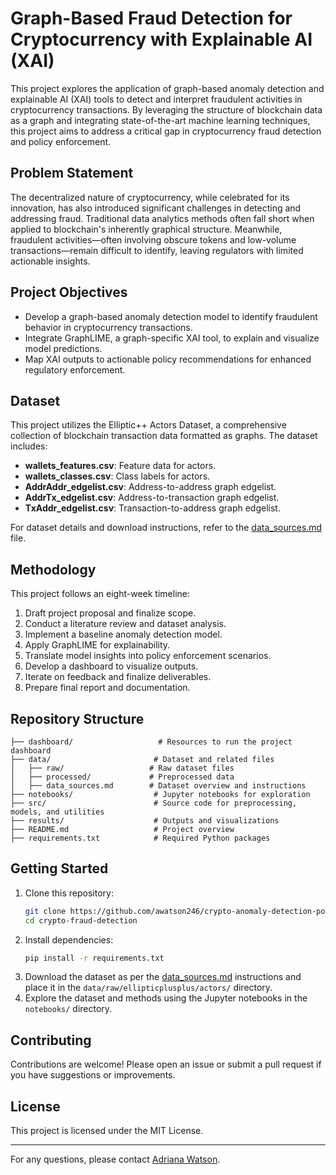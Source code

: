# Graph-Based Fraud Detection for Cryptocurrency with Explainable AI (XAI)

This project explores the application of graph-based anomaly detection and explainable AI (XAI) tools to detect and interpret fraudulent activities in cryptocurrency transactions. By leveraging the structure of blockchain data as a graph and integrating state-of-the-art machine learning techniques, this project aims to address a critical gap in cryptocurrency fraud detection and policy enforcement.

## Problem Statement
The decentralized nature of cryptocurrency, while celebrated for its innovation, has also introduced significant challenges in detecting and addressing fraud. Traditional data analytics methods often fall short when applied to blockchain's inherently graphical structure. Meanwhile, fraudulent activities—often involving obscure tokens and low-volume transactions—remain difficult to identify, leaving regulators with limited actionable insights.

## Project Objectives
- Develop a graph-based anomaly detection model to identify fraudulent behavior in cryptocurrency transactions.
- Integrate GraphLIME, a graph-specific XAI tool, to explain and visualize model predictions.
- Map XAI outputs to actionable policy recommendations for enhanced regulatory enforcement.

## Dataset
This project utilizes the Elliptic++ Actors Dataset, a comprehensive collection of blockchain transaction data formatted as graphs. The dataset includes:
- **wallets_features.csv**: Feature data for actors.
- **wallets_classes.csv**: Class labels for actors.
- **AddrAddr_edgelist.csv**: Address-to-address graph edgelist.
- **AddrTx_edgelist.csv**: Address-to-transaction graph edgelist.
- **TxAddr_edgelist.csv**: Transaction-to-address graph edgelist.

For dataset details and download instructions, refer to the [data_sources.md](data/data_sources.md) file.

## Methodology
This project follows an eight-week timeline:
1. Draft project proposal and finalize scope.
2. Conduct a literature review and dataset analysis.
3. Implement a baseline anomaly detection model.
4. Apply GraphLIME for explainability.
5. Translate model insights into policy enforcement scenarios.
6. Develop a dashboard to visualize outputs.
7. Iterate on feedback and finalize deliverables.
8. Prepare final report and documentation.

## Repository Structure
```
├── dashboard/                   # Resources to run the project dashboard
├── data/                       # Dataset and related files
│   ├── raw/                   # Raw dataset files
│   ├── processed/             # Preprocessed data
│   ├── data_sources.md        # Dataset overview and instructions
├── notebooks/                  # Jupyter notebooks for exploration
├── src/                        # Source code for preprocessing, models, and utilities
├── results/                    # Outputs and visualizations
├── README.md                   # Project overview
├── requirements.txt            # Required Python packages
```

## Getting Started
1. Clone this repository:
   ```bash
   git clone https://github.com/awatson246/crypto-anomaly-detection-policy.git
   cd crypto-fraud-detection
   ```
2. Install dependencies:
   ```bash
   pip install -r requirements.txt
   ```
3. Download the dataset as per the [data_sources.md](data/data_sources.md) instructions and place it in the `data/raw/ellipticplusplus/actors/` directory.
4. Explore the dataset and methods using the Jupyter notebooks in the `notebooks/` directory.

## Contributing
Contributions are welcome! Please open an issue or submit a pull request if you have suggestions or improvements.

## License
This project is licensed under the MIT License.

---

For any questions, please contact [Adriana Watson](mailto:watso213@purdue.edu).

